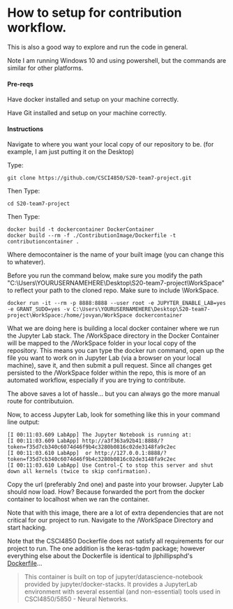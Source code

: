 # How to setup for contribution workflow.
This is also a good way to explore and run the code in general.

Note I am running Windows 10 and using powershell, but the commands are similar for other platforms.

#### Pre-reqs
Have docker installed and setup on your machine correctly. 

Have Git installed and setup on your machine correctly.

#### Instructions
Navigate to where you want your local copy of our repository to be. (for example, I am just putting it on the Desktop)

Type:
```
git clone https://github.com/CSCI4850/S20-team7-project.git
```
Then Type:
```
cd S20-team7-project
```
Then Type:
```
docker build -t dockercontainer DockerContainer
docker build --rm -f ./ContributionImage/Dockerfile -t contributioncontainer .
```
Where democontainer is the name of your built image (you can change this to whatever).

Before you run the command below, make sure you modify the path "C:\Users\YOURUSERNAMEHERE\Desktop\S20-team7-project\WorkSpace" to reflect your path to the cloned repo. Make sure to include \WorkSpace.

```
docker run -it --rm -p 8888:8888 --user root -e JUPYTER_ENABLE_LAB=yes -e GRANT_SUDO=yes -v C:\Users\YOURUSERNAMEHERE\Desktop\S20-team7-project\WorkSpace:/home/jovyan/WorkSpace dockercontainer
```

What we are doing here is building a local docker container where we run the Jupyter Lab stack. The /WorkSpace directory in the Docker Container will be mapped to the /WorkSpace folder in your local copy of the repository. This means you can type the docker run command, open up the file you want to work on in Jupyter Lab (via a browser on your local machine), save it, and then submit a pull request. Since all changes get persisted to the /WorkSpace folder within the repo, this is more of an automated workflow, especially if you are trying to contribute.

The above saves a lot of hassle... but you can always go the more manual route for contributuion.

Now, to access Jupyter Lab, look for something like this in your command line output:
```
[I 00:11:03.609 LabApp] The Jupyter Notebook is running at:
[I 00:11:03.609 LabApp] http://a3f363a92b41:8888/?token=f35d7cb340c6074d46f9b4c3280b0816c02de3148fa9c2ec
[I 00:11:03.610 LabApp]  or http://127.0.0.1:8888/?token=f35d7cb340c6074d46f9b4c3280b0816c02de3148fa9c2ec
[I 00:11:03.610 LabApp] Use Control-C to stop this server and shut down all kernels (twice to skip confirmation).
```

Copy the url (preferably 2nd one) and paste into your browser. Jupyter Lab should now load. How? Because forwarded the port from the docker container to localhost when we ran the container. 

Note that with this image, there are a lot of extra dependencies that are not critical for our project to run. Navigate to the /WorkSpace Directory and start hacking.

Note that the CSCI4850 Dockerfile does not satisfy all requirements for our project to run. The one addition is the keras-tqdm package; however everything else about the Dockerfile is identical to jlphillipsphd's [Dockerfile](https://github.com/jlphillipsphd/CSCI4850)...

> This container is built on top of jupyter/datascience-notebook provided by jupyter/docker-stacks. It provides a JupyterLab environment with several essential (and non-essential) tools used in CSCI4850/5850 - Neural Networks.
